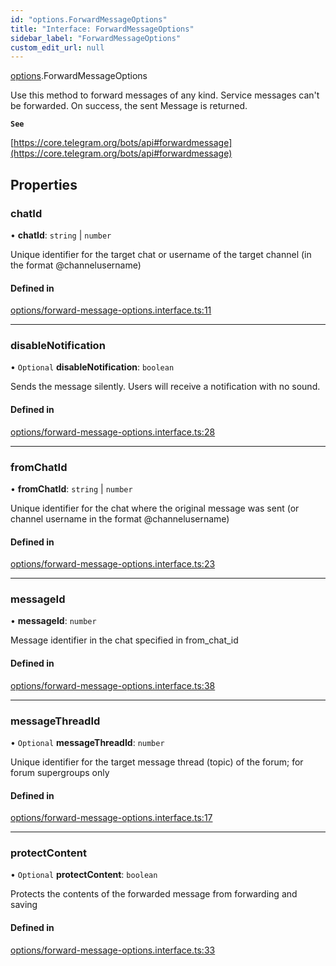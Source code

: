 ```yaml
---
id: "options.ForwardMessageOptions"
title: "Interface: ForwardMessageOptions"
sidebar_label: "ForwardMessageOptions"
custom_edit_url: null
---
```


[options](../modules/options.md).ForwardMessageOptions

Use this method to forward messages of any kind. Service messages can't be
forwarded. On success, the sent Message is returned.

**`See`**

[https://core.telegram.org/bots/api#forwardmessage](https://core.telegram.org/bots/api#forwardmessage)

## Properties

### chatId

• **chatId**: `string` \| `number`

Unique identifier for the target chat or username of the target channel (in the
format @channelusername)

#### Defined in

[options/forward-message-options.interface.ts:11](https://github.com/DeityLamb/telegramjs/blob/32b4cca/packages/common/lib/interfaces/options/forward-message-options.interface.ts#L11)

___

### disableNotification

• `Optional` **disableNotification**: `boolean`

Sends the message silently. Users will receive a notification with no sound.

#### Defined in

[options/forward-message-options.interface.ts:28](https://github.com/DeityLamb/telegramjs/blob/32b4cca/packages/common/lib/interfaces/options/forward-message-options.interface.ts#L28)

___

### fromChatId

• **fromChatId**: `string` \| `number`

Unique identifier for the chat where the original message was sent (or channel
username in the format @channelusername)

#### Defined in

[options/forward-message-options.interface.ts:23](https://github.com/DeityLamb/telegramjs/blob/32b4cca/packages/common/lib/interfaces/options/forward-message-options.interface.ts#L23)

___

### messageId

• **messageId**: `number`

Message identifier in the chat specified in from_chat_id

#### Defined in

[options/forward-message-options.interface.ts:38](https://github.com/DeityLamb/telegramjs/blob/32b4cca/packages/common/lib/interfaces/options/forward-message-options.interface.ts#L38)

___

### messageThreadId

• `Optional` **messageThreadId**: `number`

Unique identifier for the target message thread (topic) of the forum; for forum
supergroups only

#### Defined in

[options/forward-message-options.interface.ts:17](https://github.com/DeityLamb/telegramjs/blob/32b4cca/packages/common/lib/interfaces/options/forward-message-options.interface.ts#L17)

___

### protectContent

• `Optional` **protectContent**: `boolean`

Protects the contents of the forwarded message from forwarding and saving

#### Defined in

[options/forward-message-options.interface.ts:33](https://github.com/DeityLamb/telegramjs/blob/32b4cca/packages/common/lib/interfaces/options/forward-message-options.interface.ts#L33)
